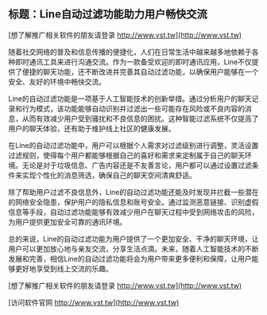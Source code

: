 ## **标题：Line自动过滤功能助力用户畅快交流**

[想了解推广相关软件的朋友请登录 http://www.vst.tw](http://www.vst.tw)

随着社交网络的普及和信息传播的便捷化，人们在日常生活中越来越多地依赖于各种即时通讯工具来进行沟通交流。作为一款备受欢迎的即时通讯应用，Line不仅提供了便捷的聊天功能，还不断改进并完善其自动过滤功能，以确保用户能够在一个安全、友好的环境中畅快交流。

Line的自动过滤功能是一项基于人工智能技术的创新举措。通过分析用户的聊天记录和行为模式，该功能能够自动识别并过滤出一些可能存在风险或不良内容的消息，从而有效减少用户受到骚扰和不良信息的困扰。这种智能过滤系统不仅提高了用户的聊天体验，还有助于维护线上社区的健康发展。

在Line的自动过滤功能中，用户可以根据个人需求对过滤级别进行调整，灵活设置过滤规则，使得每个用户都能够根据自己的喜好和需求来定制属于自己的聊天环境。无论是对于垃圾信息、广告内容还是不友善言论，用户都可以通过设置过滤条件来实现个性化的消息筛选，确保自己的聊天空间清爽舒适。

除了帮助用户过滤不良信息外，Line的自动过滤功能还能及时发现并拦截一些潜在的网络安全隐患，保护用户的隐私信息和账号安全。通过监测恶意链接、识别虚假信息等手段，自动过滤功能能够有效减少用户在聊天过程中受到网络攻击的风险，为用户提供更加安全可靠的通讯环境。

总的来说，Line的自动过滤功能为用户提供了一个更加安全、干净的聊天环境，让用户可以更加放心地与亲友交流，分享生活点滴。未来，随着人工智能技术的不断发展和完善，相信Line的自动过滤功能将会为用户带来更多便利和保障，让用户能够更好地享受到线上交流的乐趣。

[想了解推广相关软件的朋友请登录 http://www.vst.tw](http://www.vst.tw)


[访问软件官网 http://www.vst.tw](http://www.vst.tw)
